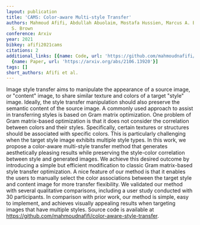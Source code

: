 ```yaml
---
layout: publication
title: 'CAMS: Color-aware Multi-style Transfer'
authors: Mahmoud Afifi, Abdullah Abuolaim, Mostafa Hussien, Marcus A. Brubaker, Michael
  S. Brown
conference: Arxiv
year: 2021
bibkey: afifi2021cams
citations: 2
additional_links: [{name: Code, url: 'https://github.com/mahmoudnafifi/color-aware-style-transfer'},
  {name: Paper, url: 'https://arxiv.org/abs/2106.13920'}]
tags: []
short_authors: Afifi et al.
---
```

Image style transfer aims to manipulate the appearance of a source image, or
"content" image, to share similar texture and colors of a target "style" image.
Ideally, the style transfer manipulation should also preserve the semantic
content of the source image. A commonly used approach to assist in transferring
styles is based on Gram matrix optimization. One problem of Gram matrix-based
optimization is that it does not consider the correlation between colors and
their styles. Specifically, certain textures or structures should be associated
with specific colors. This is particularly challenging when the target style
image exhibits multiple style types. In this work, we propose a color-aware
multi-style transfer method that generates aesthetically pleasing results while
preserving the style-color correlation between style and generated images. We
achieve this desired outcome by introducing a simple but efficient modification
to classic Gram matrix-based style transfer optimization. A nice feature of our
method is that it enables the users to manually select the color associations
between the target style and content image for more transfer flexibility. We
validated our method with several qualitative comparisons, including a user
study conducted with 30 participants. In comparison with prior work, our method
is simple, easy to implement, and achieves visually appealing results when
targeting images that have multiple styles. Source code is available at
https://github.com/mahmoudnafifi/color-aware-style-transfer.